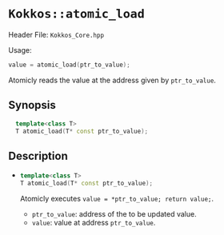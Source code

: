 # `Kokkos::atomic_load`

Header File: `Kokkos_Core.hpp`

Usage:
  ```c++
  value = atomic_load(ptr_to_value);
  ```

Atomicly reads the value at the address given by `ptr_to_value`.

## Synopsis

```c++
  template<class T>
  T atomic_load(T* const ptr_to_value);
```

## Description

* ```c++
  template<class T>
  T atomic_load(T* const ptr_to_value);
  ```

  Atomicly executes `value = *ptr_to_value; return value;`. 
  * `ptr_to_value`: address of the to be updated value.
  * `value`: value at address `ptr_to_value`.


